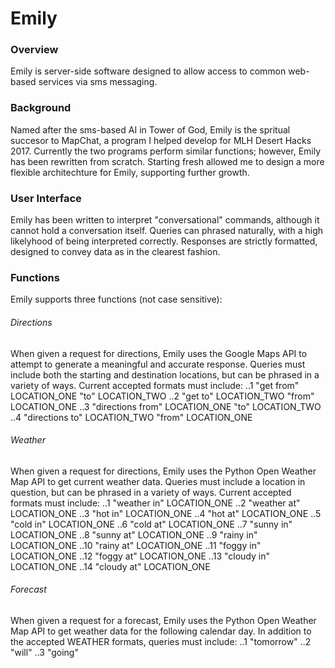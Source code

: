 # Emily

### Overview
Emily is server-side software designed to allow access to common web-based services via sms messaging.

### Background
Named after the sms-based AI in Tower of God, Emily is the spritual succesor to MapChat, a program I helped develop for MLH Desert Hacks 2017. Currently the two programs perform similar functions; however, Emily has been rewritten from scratch. Starting fresh allowed me to design a more flexible architechture for Emily, supporting further growth.

### User Interface
Emily has been written to interpret "conversational" commands, although it cannot hold a conversation itself. Queries can phrased naturally, with a high likelyhood of being interpreted correctly. Responses are strictly formatted, designed to convey data as in the clearest fashion.


### Functions
Emily supports three functions (not case sensitive):

###### Directions
When given a request for directions, Emily uses the Google Maps API to attempt to generate a meaningful and accurate response. Queries must include both the starting and destination locations, but can be phrased in a variety of ways. Current accepted formats must include:
..1 "get from" LOCATION_ONE "to" LOCATION_TWO
..2 "get to" LOCATION_TWO "from" LOCATION_ONE
..3 "directions from" LOCATION_ONE "to" LOCATION_TWO
..4 "directions to" LOCATION_TWO "from" LOCATION_ONE

###### Weather
When given a request for directions, Emily uses the Python Open Weather Map API to get current weather data. Queries must include a location in question, but can be phrased in a variety of ways. Current accepted formats must include:
..1 "weather in" LOCATION_ONE
..2 "weather at" LOCATION_ONE
..3 "hot in" LOCATION_ONE
..4 "hot at" LOCATION_ONE
..5 "cold in" LOCATION_ONE
..6 "cold at" LOCATION_ONE
..7 "sunny in" LOCATION_ONE
..8 "sunny at" LOCATION_ONE
..9 "rainy in" LOCATION_ONE
..10 "rainy at" LOCATION_ONE
..11 "foggy in" LOCATION_ONE
..12 "foggy at" LOCATION_ONE
..13 "cloudy in" LOCATION_ONE
..14 "cloudy at" LOCATION_ONE

###### Forecast
When given a request for a forecast, Emily uses the Python Open Weather Map API to get weather data for the following calendar day. In addition to the accepted WEATHER formats, queries must include:
..1 "tomorrow"
..2 "will"
..3 "going"
